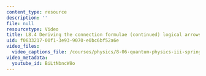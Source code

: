 ```yaml
---
content_type: resource
description: ''
file: null
resourcetype: Video
title: L8.4 Deriving the connection formulae (continued) logical arrows
uid: f0633217-00f1-3e93-9070-e0bc6bf52a6e
video_files:
  video_captions_file: /courses/physics/8-06-quantum-physics-iii-spring-2018/video-lectures/time-independent-perturbation-theory/L8-4/BiLtNbncW8o.vtt
video_metadata:
  youtube_id: BiLtNbncW8o
---
```

